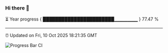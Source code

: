 ### Hi there 👋

⏳ Year progress { ███████████████████████▁▁▁▁▁▁▁ } 77.47 %

---

⏰ Updated on Fri, 10 Oct 2025 18:21:35 GMT

![Progress Bar CI](https://github.com/liununu/liununu/workflows/Progress%20Bar%20CI/badge.svg)
